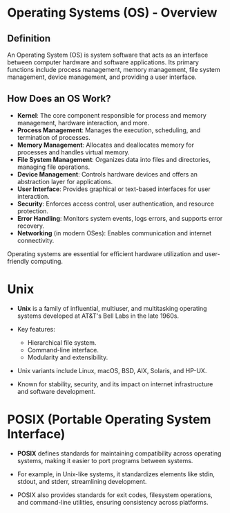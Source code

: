 # Operating Systems (OS) - Overview

## Definition

An Operating System (OS) is system software that acts as an interface between computer hardware and software applications. Its primary functions include process management, memory management, file system management, device management, and providing a user interface.

## How Does an OS Work?

- **Kernel**: The core component responsible for process and memory management, hardware interaction, and more.
- **Process Management**: Manages the execution, scheduling, and termination of processes.
- **Memory Management**: Allocates and deallocates memory for processes and handles virtual memory.
- **File System Management**: Organizes data into files and directories, managing file operations.
- **Device Management**: Controls hardware devices and offers an abstraction layer for applications.
- **User Interface**: Provides graphical or text-based interfaces for user interaction.
- **Security**: Enforces access control, user authentication, and resource protection.
- **Error Handling**: Monitors system events, logs errors, and supports error recovery.
- **Networking** (in modern OSes): Enables communication and internet connectivity.

Operating systems are essential for efficient hardware utilization and user-friendly computing.

# Unix

- **Unix** is a family of influential, multiuser, and multitasking operating systems developed at AT&T's Bell Labs in the late 1960s.

- Key features:

  - Hierarchical file system.
  - Command-line interface.
  - Modularity and extensibility.

- Unix variants include Linux, macOS, BSD, AIX, Solaris, and HP-UX.

- Known for stability, security, and its impact on internet infrastructure and software development.

# POSIX (Portable Operating System Interface)

- **POSIX** defines standards for maintaining compatibility across operating systems, making it easier to port programs between systems.

- For example, in Unix-like systems, it standardizes elements like stdin, stdout, and stderr, streamlining development.

- POSIX also provides standards for exit codes, filesystem operations, and command-line utilities, ensuring consistency across platforms.

